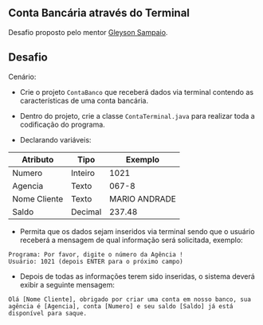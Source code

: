## Conta Bancária através do Terminal
Desafio proposto pelo mentor [Gleyson Sampaio](https://www.linkedin.com/in/glysns/).

## Desafio
Cenário:
- Crie o projeto `ContaBanco` que receberá dados via terminal contendo as características de uma conta bancária.

- Dentro do projeto, crie a classe `ContaTerminal.java` para realizar toda a codificação do programa.
- Declarando variáveis:

| Atributo  | Tipo     | Exemplo   
| --------- | ---------| ------- 
| Numero    | Inteiro  | 1021 
| Agencia   | Texto    | 067-8
| Nome Cliente | Texto    | MARIO ANDRADE
| Saldo | Decimal |237.48

- Permita que os dados sejam inseridos via terminal sendo que o usuário receberá a mensagem de qual informação será solicitada, exemplo:
```
Programa: Por favor, digite o número da Agência !
Usuário: 1021 (depois ENTER para o próximo campo)
```

- Depois de todas as informações terem sido inseridas, o sistema deverá exibir a seguinte mensagem:
```
Olá [Nome Cliente], obrigado por criar uma conta em nosso banco, sua agência é [Agencia], conta [Numero] e seu saldo [Saldo] já está disponível para saque.
```